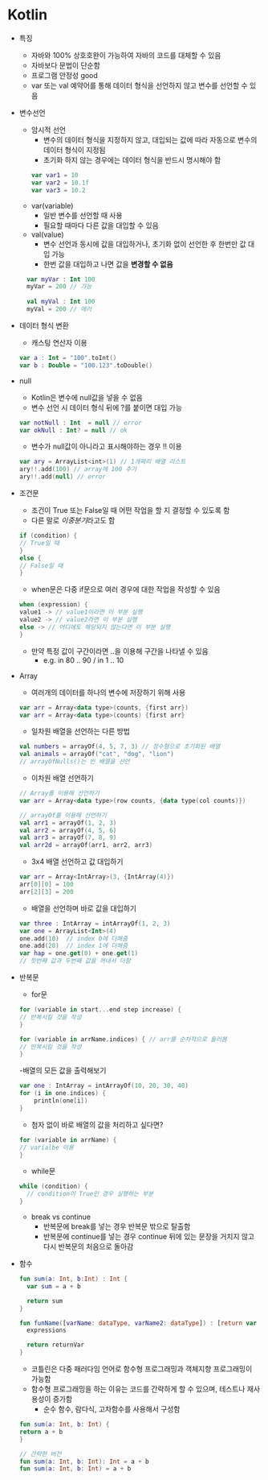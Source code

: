 # Kotlin
- 특징
  - 자바와 100% 상호호완이 가능하여 자바의 코드를 대체할 수 있음
  - 자바보다 문법이 단순함
  - 프로그램 안정성 good
  - var 또는 val 예약어를 통해 데이터 형식을 선언하지 않고 변수를 선언할 수 있음
- 변수선언
  - 암시적 선언
    - 변수의 데이터 형식을 지정하지 않고, 대입되는 값에 따라 자동으로 변수의 데이터 형식이 지정됨
    - 초기화 하지 않는 경우에는 데이터 형식을 반드시 명시해야 함
    ```kotlin
    var var1 = 10
    var var2 = 10.1f
    var var3 = 10.2
    ```
  - var(variable)
    - 일반 변수를 선언할 때 사용
    - 필요할 때마다 다른 값을 대입할 수 있음
  - val(value)
    - 변수 선언과 동시에 값을 대입하거나, 초기화 없이 선언한 후 한번만 값 대입 가능
    - 한번 값을 대입하고 나면 값을 **변경할 수 없음**
  ```kotlin
    var myVar : Int 100
    myVar = 200 // 가능
    
    val myVal : Int 100
    myVal = 200 // 에러
  ```
    
- 데이터 형식 변환
  - 캐스팅 연산자 이용
  ```kotlin
  var a : Int = "100".toInt()
  var b : Double = "100.123".toDouble()
  ```
- null
  - Kotlin은 변수에 null값을 넣을 수 없음
  - 변수 선언 시 데이터 형식 뒤에 ?를 붙이면 대입 가능
  ```kotlin
  var notNull : Int  = null // error
  var okNull : Int? = null // ok
  ```
  - 변수가 null값이 아니라고 표시해야하는 경우 !! 이용
  ```kotlin
  var ary = ArrayList<int>(1) // 1개짜리 배열 리스트
  ary!!.add(100) // array에 100 추가
  ary!!.add(null) // error
  ```
- 조건문
  - 조건이 True 또는 False일 때 어떤 작업을 할 지 결정할 수 있도록 함
  - 다른 말로 *이중분기*라고도 함
  ```kotlin
  if (condition) {
  // True일 때 
  }
  else {
  // False일 때
  }
  ```
  - when문은 다중 if문으로 여러 경우에 대한 작업을 작성할 수 있음
  ```kotlin
  when (expression) {
  value1 -> // value1이라면 이 부분 실행
  value2 -> // value2라면 이 부분 실행
  else -> // 어디에도 해당되지 않는다면 이 부분 실행
  }
  ```
  - 만약 특정 값이 구간이라면 ..을 이용해 구간을 나타낼 수 있음
    - e.g. in 80 .. 90 / in 1 .. 10
- Array
  - 여러개의 데이터를 하나의 변수에 저장하기 위해 사용
  ```kotlin
  var arr = Array<data type>(counts, {first arr})
  var arr = Array<data type>(counts) {first arr}
  ```
  - 일차원 배열을 선언하는 다른 방법
  ```kotlin
  val numbers = arrayOf(4, 5, 7, 3) // 정수형으로 초기화된 배열
  val animals = arrayOf("cat", "dog", "lion")
  // arrayOfNulls()는 빈 배열을 선언
  ```
  - 이차원 배열 선언하기
  ```kotlin
  // Array를 이용해 선언하기
  var arr = Array<data type>(row counts, {data type(col counts)})
  
  // arrayOf를 이용해 선언하기
  val arr1 = arrayOf(1, 2, 3)
  val arr2 = arrayOf(4, 5, 6)
  val arr3 = arrayOf(7, 8, 9)
  val arr2d = arrayOf(arr1, arr2, arr3)
  ```
    - 3x4 배열 선언하고 값 대입하기
    ```kotlin
    var arr = Array<IntArray>(3, {IntArray(4)})
    arr[0][0] = 100
    arr[2][3] = 200
    ```
  - 배열을 선언하며 바로 값을 대입하기
  ```kotlin
  var three : IntArray = intArrayOf(1, 2, 3)
  var one = ArrayList<Int>(4)
  one.add(10)  // index 0에 더해줌
  one.add(20)  // index 1에 더해줌
  var hap = one.get(0) + one.get(1)
  // 첫번째 값과 두번째 값을 꺼내서 더함
  ```
- 반복문
  - for문
  ```kotlin
  for (variable in start...end step increase) {
  // 반복시킬 것을 작성
  }
  
  for (variable in arrName.indices) { // arr를 순차적으로 둘러봄
  // 반복시킬 것을 작성
  }
  ```
    -배열의 모든 값을 출력해보기
    ```kotlin
    var one : IntArray = intArrayOf(10, 20, 30, 40)
    for (i in one.indices) {
        println(one[i])
    }
    ```
    - 첨자 없이 바로 배열의 값을 처리하고 싶다면?
    ```kotlin
    for (variable in arrName) {
    // varialbe 이용
    }
    ```
  - while문
  ```kotlin
  while (condition) {
    // condition이 True인 경우 실행하는 부분
  }
  ```
   - break vs continue
     - 반복문에 break를 넣는 경우 반복문 밖으로 탈출함
     - 반복문에 continue를 넣는 경우 continue 뒤에 있는 문장을 거치지 않고 다시 반복문의 처음으로 돌아감

- 함수
  ```kotlin
  fun sum(a: Int, b:Int) : Int {
    var sum = a + b
  
    return sum
  }
  
  fun funName([varName: dataType, varName2: dataType]) : [return var dataType] {
    expressions
  
    return returnVar
  }
  ```
  - 코틀린은 다중 패러다임 언어로 함수형 프로그래밍과 객체지향 프로그래밍이 가능함
  - 함수형 프로그래밍을 하는 이유는 코드를 간략하게 할 수 있으며, 테스트나 재사용성이 증가함
    - 순수 함수, 람다식, 고차함수를 사용해서 구성함
  ```kotlin
  fun sum(a: Int, b: Int) {
  return a + b
  }
  
  // 간략한 버전
  fun sum(a: Int, b: Int): Int = a + b
  fun sum(a: Int, b: Int) = a + b
  ```